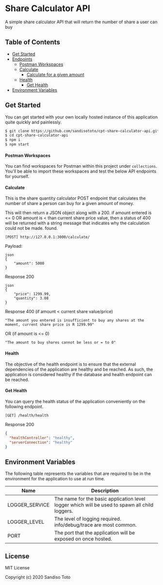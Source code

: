 # Share Calculator API
A simple share calculator API that will return the number of share a user can buy

## Table of Contents
- [Get Started](#get-started)
- [Endpoints](#endpoints)
    - [Postman Workspaces](#postman-workspaces)
    - [Calculate](#calculate)
        - [Calculate for a given amount](#get-a-contact)
    - [Health](#health)
        - [Get Health](#get-health)
- [Environment Variables](#environment-variables)

## Get Started
You can get started with your own locally hosted instance of this application quite quickly and painlessly.
```bash
$ git clone https://github.com/sandisototo/cpt-share-calculator-api.git
$ cd cpt-share-calculator-api
$ npm i
$ npm start
```

#### Postman Workspaces
You can find workspaces for Postman within this project under `collections`. You'll be able to
import these workspaces and test the below API endpoints for yourself.


#### Calculate
This is the share quantity calculator POST endpoint that calculates the number of share a person can buy for a given amount of money.

This will then return a JSON object along with a 200. if amount entered is <= 0 OR amount is < than current share price value, then a status of 400 will be returned with a string message that indicates why the calculation could not be made.
found.

`[POST] http://127.0.0.1:3000/calculate/`

Payload:
```
json
{
	"amount": 5000
}
```

Response 200
```
json
{
    "price": 1299.99,
    "quantity": 3.08
}
```

Response 400 (if amount < current share value/price)
```string
"The amount you entered is insufficient to buy any shares at the moment, current share price is R 1299.99"
```
OR (if amount is <= 0)
```
"The amount to buy shares cannot be less or = to 0"
```

#### Health
The objective of the health endpoint is to ensure that the external dependencies of the application are healthy and be
reached. As such, the application is considered healthy if the database and health endpoint can be reached.

#### Get Health
You can query the health status of the application conveniently on the following endpoint.

`[GET] /health/health`

Response 200
```json
{
  "healthController": "healthy",
  "serverConnection": "healthy"
}
```


## Environment Variables
The following table represents the variables that are required to be in the environment for the application to use at
run time. 

| Name              | Description                                                                                    |
|-------------------|------------------------------------------------------------------------------------------------|
| LOGGER_SERVICE    | The name for the basic application level logger which will be used to spawn all child loggers. |
| LOGGER_LEVEL      | The level of logging required. info/debug/trace are most common.                               |
| PORT              | The port that the application will be exposed on once hosted.                                  |

## License
MIT License

Copyright (c) 2020 Sandiso Toto
